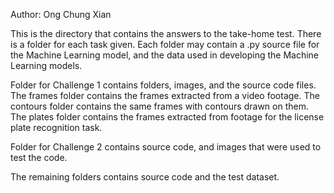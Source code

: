 Author: Ong Chung Xian

This is the directory that contains the answers to the take-home test. There is a folder for each task given. Each folder may contain a .py source file for the Machine Learning model, and the data used in developing the Machine Learning models. 

Folder for Challenge 1 contains folders, images, and the source code files. The frames folder contains the frames extracted from a video footage. The contours folder contains the same frames with contours drawn on them. The plates folder contains the frames extracted from footage for the license plate recognition task. 

Folder for Challenge 2 contains source code, and images that were used to test the code. 

The remaining folders contains source code and the test dataset.